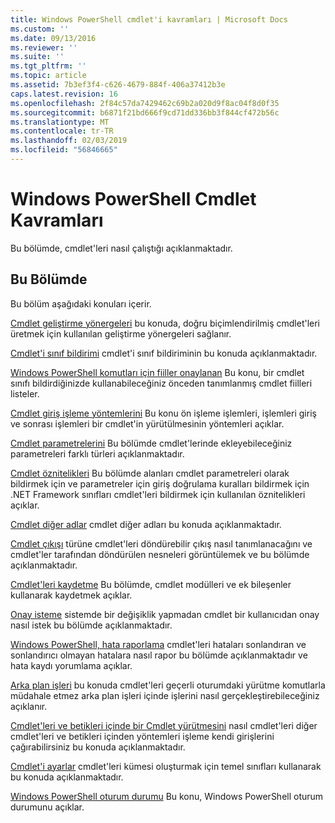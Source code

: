 ```yaml
---
title: Windows PowerShell cmdlet'i kavramları | Microsoft Docs
ms.custom: ''
ms.date: 09/13/2016
ms.reviewer: ''
ms.suite: ''
ms.tgt_pltfrm: ''
ms.topic: article
ms.assetid: 7b3ef3f4-c626-4679-884f-406a37412b3e
caps.latest.revision: 16
ms.openlocfilehash: 2f84c57da7429462c69b2a020d9f8ac04f8d0f35
ms.sourcegitcommit: b6871f21bd666f9cd71dd336bb3f844cf472b56c
ms.translationtype: MT
ms.contentlocale: tr-TR
ms.lasthandoff: 02/03/2019
ms.locfileid: "56846665"
---
```

# <a name="windows-powershell-cmdlet-concepts"></a>Windows PowerShell Cmdlet Kavramları

Bu bölümde, cmdlet'leri nasıl çalıştığı açıklanmaktadır.

## <a name="in-this-section"></a>Bu Bölümde

Bu bölüm aşağıdaki konuları içerir.

[Cmdlet geliştirme yönergeleri](./cmdlet-development-guidelines.md) bu konuda, doğru biçimlendirilmiş cmdlet'leri üretmek için kullanılan geliştirme yönergeleri sağlanır.

[Cmdlet'i sınıf bildirimi](./cmdlet-class-declaration.md) cmdlet'i sınıf bildiriminin bu konuda açıklanmaktadır.

[Windows PowerShell komutları için fiiller onaylanan](./approved-verbs-for-windows-powershell-commands.md) Bu konu, bir cmdlet sınıfı bildirdiğinizde kullanabileceğiniz önceden tanımlanmış cmdlet fiilleri listeler.

[Cmdlet giriş işleme yöntemlerini](./cmdlet-input-processing-methods.md) Bu konu ön işleme işlemleri, işlemleri giriş ve sonrası işlemleri bir cmdlet'in yürütülmesinin yöntemleri açıklar.

[Cmdlet parametrelerini](./cmdlet-parameters.md) Bu bölümde cmdlet'lerinde ekleyebileceğiniz parametreleri farklı türleri açıklanmaktadır.

[Cmdlet öznitelikleri](./cmdlet-attributes.md) Bu bölümde alanları cmdlet parametreleri olarak bildirmek için ve parametreler için giriş doğrulama kuralları bildirmek için .NET Framework sınıfları cmdlet'leri bildirmek için kullanılan öznitelikleri açıklar.

[Cmdlet diğer adlar](./cmdlet-aliases.md) cmdlet diğer adları bu konuda açıklanmaktadır.

[Cmdlet çıkışı](./cmdlet-output.md) türüne cmdlet'leri döndürebilir çıkış nasıl tanımlanacağını ve cmdlet'ler tarafından döndürülen nesneleri görüntülemek ve bu bölümde açıklanmaktadır.

[Cmdlet'leri kaydetme](./modules-and-snap-ins.md) Bu bölümde, cmdlet modülleri ve ek bileşenler kullanarak kaydetmek açıklar.

[Onay isteme](./requesting-confirmation-from-cmdlets.md) sistemde bir değişiklik yapmadan cmdlet bir kullanıcıdan onay nasıl istek bu bölümde açıklanmaktadır.

[Windows PowerShell, hata raporlama](./error-reporting-concepts.md) cmdlet'leri hataları sonlandıran ve sonlandırıcı olmayan hatalara nasıl rapor bu bölümde açıklanmaktadır ve hata kaydı yorumlama açıklar.

[Arka plan işleri](./background-jobs.md) bu konuda cmdlet'leri geçerli oturumdaki yürütme komutlarla müdahale etmez arka plan işleri içinde işlerini nasıl gerçekleştirebileceğiniz açıklanır.

[Cmdlet'leri ve betikleri içinde bir Cmdlet yürütmesini](./invoking-cmdlets-and-scripts-within-a-cmdlet.md) nasıl cmdlet'leri diğer cmdlet'leri ve betikleri içinden yöntemleri işleme kendi girişlerini çağırabilirsiniz bu konuda açıklanmaktadır.

[Cmdlet'i ayarlar](./cmdlet-sets.md) cmdlet'leri kümesi oluşturmak için temel sınıfları kullanarak bu konuda açıklanmaktadır.

[Windows PowerShell oturum durumu](./windows-powershell-session-state.md) Bu konu, Windows PowerShell oturum durumunu açıklar.
